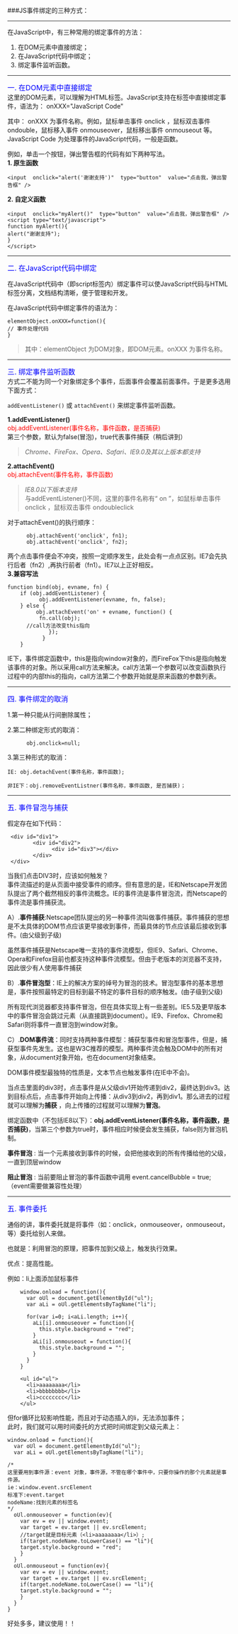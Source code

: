 ###JS事件绑定的三种方式：
****************
在JavaScript中，有三种常用的绑定事件的方法：  
1. 在DOM元素中直接绑定；  
2. 在JavaScript代码中绑定；  
3. 绑定事件监听函数。  
************
<font size="3" color="blue">一. 在DOM元素中直接绑定</font>  
这里的DOM元素，可以理解为HTML标签。JavaScript支持在标签中直接绑定事件，语法为：
      onXXX="JavaScript Code"

其中：
onXXX 为事件名称。例如，鼠标单击事件 onclick ，鼠标双击事件 ondouble，鼠标移入事件 onmouseover，鼠标移出事件 onmouseout 等。
JavaScript Code 为处理事件的JavaScript代码，一般是函数。

例如，单击一个按钮，弹出警告框的代码有如下两种写法。  
**1. 原生函数**
	
    <input  onclick="alert('谢谢支持')"  type="button"  value="点击我，弹出警告框" />  


**2. 自定义函数**

    <input  onclick="myAlert()"  type="button"  value="点击我，弹出警告框" />
    <script type="text/javascript">
    function myAlert(){
    alert("谢谢支持");
    }
    </script>
*****************
<font size="3" color="blue">二. 在JavaScript代码中绑定</font>

在JavaScript代码中（即script标签内）绑定事件可以使JavaScript代码与HTML标签分离，文档结构清晰，便于管理和开发。

在JavaScript代码中绑定事件的语法为：

    elementObject.onXXX=function(){
    // 事件处理代码
    }
    
>其中：elementObject 为DOM对象，即DOM元素。onXXX 为事件名称。

*********
<font size="3" color="blue">三. 绑定事件监听函数</font>  
方式二不能为同一个对象绑定多个事件，后面事件会覆盖前面事件。于是更多选用下面方式：  

 `addEventListener()` 或 `attachEvent()` 来绑定事件监听函数。

**1.addEventListener()**  
<font color="red">obj.addEventListener(事件名称，事件函数，是否捕获) 
</font>  
第三个参数，默认为false(冒泡)，true代表事件捕获（稍后讲到）
>*Chrome、FireFox、Opera、Safari、IE9.0及其以上版本都支持*  


**2.attachEvent()**  
<font color="red">obj.attachEvent(事件名称，事件函数) 
</font>  
>*IE8.0以下版本支持*   
>与addEventListener()不同，这里的事件名称有“ on ”，如鼠标单击事件 onclick ，鼠标双击事件 ondoubleclick

对于attachEvent()的执行顺序：

          obj.attachEvent('onclick', fn1);
          obj.attachEvent('onclick', fn2);
两个点击事件便会不冲突，按照一定顺序发生，此处会有一点点区别。IE7会先执行后者（fn2）,再执行前者（fn1）。IE7以上正好相反。  
**3.兼容写法**  

	function bind(obj, evname, fn) {
	 	if (obj.addEventListener) {
	 	      obj.addEventListener(evname, fn, false);
	 	} else {
	 	     obj.attachEvent('on' + evname, function() {
	 	      fn.call(obj);
          //call方法改变this指向
	 	         });
	 	       }
	 	} 
IE下，事件绑定函数中，this是指向window对象的，而FireFox下this是指向触发该事件的对象。所以采用call方法来解决。call方法第一个参数可以改变函数执行过程中的内部this的指向，call方法第二个参数开始就是原来函数的参数列表。
*****
<font size="3" color="blue">四. 事件绑定的取消</font>  

1.第一种只能从行间删除属性； 
 
2.第二种绑定形式的取消：
	
          obj.onclick=null;

3.第三种形式的取消：


	IE: obj.detachEvent(事件名称，事件函数);
	
	非IE下：obj.removeEventListner(事件名称，事件函数, 是否捕获)；

****
<font size="3" color="blue">五. 事件冒泡与捕获</font>  

假定存在如下代码：

     <div id="div1">
            <div id="div2">
                  <div id="div3"></div>    
            </div>
     </div>

当我们点击DIV3时，应该如何触发？   
事件流描述的是从页面中接受事件的顺序。但有意思的是，IE和Netscape开发团队提出了两个截然相反的事件流概念。IE的事件流是事件冒泡流，而Netscape的事件流是事件捕获流。

A）.**事件捕获**:Netscape团队提出的另一种事件流叫做事件捕获。事件捕获的思想是不太具体的DOM节点应该更早接收到事件，而最具体的节点应该最后接收到事件。(由父级到子级)   

虽然事件捕获是Netscape唯一支持的事件流模型，但IE9、Safari、Chrome、Opera和Firefox目前也都支持这种事件流模型。但由于老版本的浏览器不支持，因此很少有人使用事件捕获

B）.**事件冒泡型**：IE上的解决方案的绰号为冒泡的技术。冒泡型事件的基本思想是，事件按照最特定的目标到最不特定的事件目标的顺序触发。(由子级到父级)  

所有现代浏览器都支持事件冒泡，但在具体实现上有一些差别。IE5.5及更早版本中的事件冒泡会跳过<html>元素（从<body>直接跳到document）。IE9、Firefox、Chrome和Safari则将事件一直冒泡到window对象。

C）.**DOM事件流**：同时支持两种事件模型：捕获型事件和冒泡型事件，但是，捕获型事件先发生。这也是W3C推荐的模型。两种事件流会触及DOM中的所有对象，从document对象开始，也在document对象结束。  

  DOM事件模型最独特的性质是，文本节点也触发事件(在IE中不会)。  

当点击里面的div3时，点击事件是从父级div1开始传递到div2，最终达到div3。达到目标点后，点击事件开始向上传播：从div3到div2，再到div1。那么进去的过程就可以理解为**捕获** ，向上传播的过程就可以理解为**冒泡**。

绑定函数中（不包括IE8以下）：**obj.addEventListener(事件名称，事件函数，是否捕获)**，当第三个参数为true时，事件相应时候便会发生捕获，false则为冒泡机制。

**事件冒泡** : 当一个元素接收到事件的时候，会把他接收到的所有传播给他的父级，一直到顶层window

**阻止冒泡** : 当前要阻止冒泡的事件函数中调用 event.cancelBubble = true;（event需要做兼容性处理）
******
<font size="3" color="blue">五. 事件委托</font>  

通俗的讲，事件委托就是将事件（如：onclick，onmouseover，onmouseout，等）委托给别人来做。

也就是：利用冒泡的原理，把事件加到父级上，触发执行效果。

优点：提高性能。

例如：li上面添加鼠标事件

		window.onload = function(){
		  var oUl = document.getElementById("ul");
		  var aLi = oUl.getElementsByTagName("li");
		
		  for(var i=0; i<aLi.length; i++){
		    aLi[i].onmouseover = function(){
		      this.style.background = "red";
		    }
		    aLi[i].onmouseout = function(){
		      this.style.background = "";
		    }
		  }
		}

		<ul id="ul">
		  <li>aaaaaaaa</li>
		  <li>bbbbbbbb</li>
		  <li>cccccccc</li>
		</ul>
但for循环比较影响性能，而且对于动态插入的li，无法添加事件；  
此时，我们就可以用时间委托的方式把时间绑定到父级元素上：  

	window.onload = function(){
	  var oUl = document.getElementById("ul");
	  var aLi = oUl.getElementsByTagName("li");
	
	/*
	这里要用到事件源：event 对象，事件源，不管在哪个事件中，只要你操作的那个元素就是事件源。
	ie：window.event.srcElement
	标准下:event.target
	nodeName:找到元素的标签名
	*/
	  oUl.onmouseover = function(ev){
	    var ev = ev || window.event;
	    var target = ev.target || ev.srcElement;
	    //target就是目标元素（<li>aaaaaaaa</li>）;
	    if(target.nodeName.toLowerCase() == "li"){
	    target.style.background = "red";
	    }
	  }
	  oUl.onmouseout = function(ev){
	    var ev = ev || window.event;
	    var target = ev.target || ev.srcElement;
	    if(target.nodeName.toLowerCase() == "li"){
	    target.style.background = "";
	    }
	  }
	}

好处多多，建议使用！！